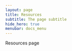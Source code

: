 ```yaml
---
layout: page
title: Resources
subtitle: The page subtitle
hide_hero: true
menubar: docs_menu
---
```


Resources page


